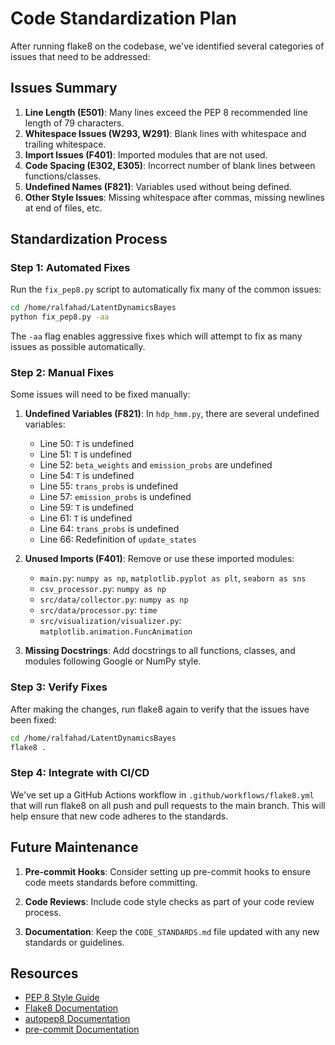 # Code Standardization Plan

After running flake8 on the codebase, we've identified several categories of issues that need to be addressed:

## Issues Summary

1. **Line Length (E501)**: Many lines exceed the PEP 8 recommended line length of 79 characters.
2. **Whitespace Issues (W293, W291)**: Blank lines with whitespace and trailing whitespace.
3. **Import Issues (F401)**: Imported modules that are not used.
4. **Code Spacing (E302, E305)**: Incorrect number of blank lines between functions/classes.
5. **Undefined Names (F821)**: Variables used without being defined.
6. **Other Style Issues**: Missing whitespace after commas, missing newlines at end of files, etc.

## Standardization Process

### Step 1: Automated Fixes

Run the `fix_pep8.py` script to automatically fix many of the common issues:

```bash
cd /home/ralfahad/LatentDynamicsBayes
python fix_pep8.py -aa
```

The `-aa` flag enables aggressive fixes which will attempt to fix as many issues as possible automatically.

### Step 2: Manual Fixes

Some issues will need to be fixed manually:

1. **Undefined Variables (F821)**: In `hdp_hmm.py`, there are several undefined variables:
   - Line 50: `T` is undefined
   - Line 51: `T` is undefined
   - Line 52: `beta_weights` and `emission_probs` are undefined
   - Line 54: `T` is undefined
   - Line 55: `trans_probs` is undefined
   - Line 57: `emission_probs` is undefined
   - Line 59: `T` is undefined
   - Line 61: `T` is undefined
   - Line 64: `trans_probs` is undefined
   - Line 66: Redefinition of `update_states`

2. **Unused Imports (F401)**: Remove or use these imported modules:
   - `main.py`: `numpy as np`, `matplotlib.pyplot as plt`, `seaborn as sns`
   - `csv_processor.py`: `numpy as np`
   - `src/data/collector.py`: `numpy as np`
   - `src/data/processor.py`: `time`
   - `src/visualization/visualizer.py`: `matplotlib.animation.FuncAnimation`

3. **Missing Docstrings**: Add docstrings to all functions, classes, and modules following Google or NumPy style.

### Step 3: Verify Fixes

After making the changes, run flake8 again to verify that the issues have been fixed:

```bash
cd /home/ralfahad/LatentDynamicsBayes
flake8 .
```

### Step 4: Integrate with CI/CD

We've set up a GitHub Actions workflow in `.github/workflows/flake8.yml` that will run flake8 on all push and pull requests to the main branch. This will help ensure that new code adheres to the standards.

## Future Maintenance

1. **Pre-commit Hooks**: Consider setting up pre-commit hooks to ensure code meets standards before committing.

2. **Code Reviews**: Include code style checks as part of your code review process.

3. **Documentation**: Keep the `CODE_STANDARDS.md` file updated with any new standards or guidelines.

## Resources

- [PEP 8 Style Guide](https://www.python.org/dev/peps/pep-0008/)
- [Flake8 Documentation](https://flake8.pycqa.org/en/latest/)
- [autopep8 Documentation](https://pypi.org/project/autopep8/)
- [pre-commit Documentation](https://pre-commit.com/)
